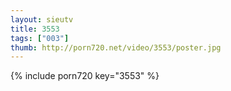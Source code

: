 ```yaml
--- 
layout: sieutv
title: 3553
tags: ["003"]
thumb: http://porn720.net/video/3553/poster.jpg
---
```

{% include porn720 key="3553" %} 
